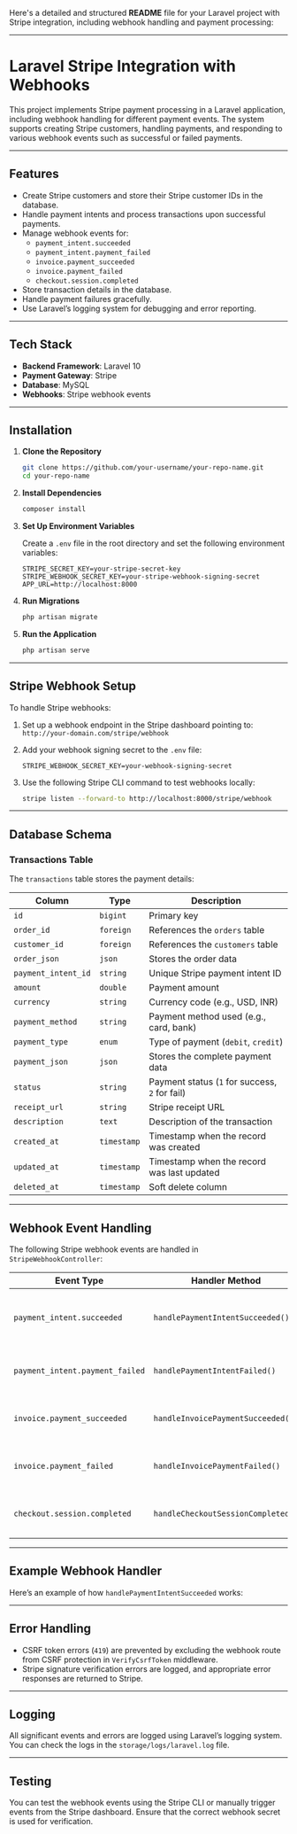 Here's a detailed and structured **README** file for your Laravel project with Stripe integration, including webhook handling and payment processing:

---

# **Laravel Stripe Integration with Webhooks**

This project implements Stripe payment processing in a Laravel application, including webhook handling for different payment events. The system supports creating Stripe customers, handling payments, and responding to various webhook events such as successful or failed payments.

---

## **Features**

- Create Stripe customers and store their Stripe customer IDs in the database.
- Handle payment intents and process transactions upon successful payments.
- Manage webhook events for:
  - `payment_intent.succeeded`
  - `payment_intent.payment_failed`
  - `invoice.payment_succeeded`
  - `invoice.payment_failed`
  - `checkout.session.completed`
- Store transaction details in the database.
- Handle payment failures gracefully.
- Use Laravel’s logging system for debugging and error reporting.

---

## **Tech Stack**

- **Backend Framework**: Laravel 10
- **Payment Gateway**: Stripe
- **Database**: MySQL
- **Webhooks**: Stripe webhook events

---

## **Installation**

1. **Clone the Repository**

   ```bash
   git clone https://github.com/your-username/your-repo-name.git
   cd your-repo-name
   ```

2. **Install Dependencies**

   ```bash
   composer install
   ```

3. **Set Up Environment Variables**

   Create a `.env` file in the root directory and set the following environment variables:

   ```env
   STRIPE_SECRET_KEY=your-stripe-secret-key
   STRIPE_WEBHOOK_SECRET_KEY=your-stripe-webhook-signing-secret
   APP_URL=http://localhost:8000
   ```

4. **Run Migrations**

   ```bash
   php artisan migrate
   ```

5. **Run the Application**

   ```bash
   php artisan serve
   ```

---

## **Stripe Webhook Setup**

To handle Stripe webhooks:

1. Set up a webhook endpoint in the Stripe dashboard pointing to:  
   `http://your-domain.com/stripe/webhook`

2. Add your webhook signing secret to the `.env` file:

   ```env
   STRIPE_WEBHOOK_SECRET_KEY=your-webhook-signing-secret
   ```

3. Use the following Stripe CLI command to test webhooks locally:

   ```bash
   stripe listen --forward-to http://localhost:8000/stripe/webhook
   ```

---

## **Database Schema**

### **Transactions Table**

The `transactions` table stores the payment details:

| Column             | Type       | Description                                   |
|--------------------|------------|-----------------------------------------------|
| `id`               | `bigint`   | Primary key                                   |
| `order_id`         | `foreign`  | References the `orders` table                 |
| `customer_id`      | `foreign`  | References the `customers` table              |
| `order_json`       | `json`     | Stores the order data                        |
| `payment_intent_id`| `string`   | Unique Stripe payment intent ID              |
| `amount`           | `double`   | Payment amount                               |
| `currency`         | `string`   | Currency code (e.g., USD, INR)               |
| `payment_method`   | `string`   | Payment method used (e.g., card, bank)       |
| `payment_type`     | `enum`     | Type of payment (`debit`, `credit`)          |
| `payment_json`     | `json`     | Stores the complete payment data             |
| `status`           | `string`   | Payment status (`1` for success, `2` for fail)|
| `receipt_url`      | `string`   | Stripe receipt URL                           |
| `description`      | `text`     | Description of the transaction               |
| `created_at`       | `timestamp`| Timestamp when the record was created        |
| `updated_at`       | `timestamp`| Timestamp when the record was last updated   |
| `deleted_at`       | `timestamp`| Soft delete column                           |

---

## **Webhook Event Handling**

The following Stripe webhook events are handled in `StripeWebhookController`:

| Event Type                    | Handler Method                    | Description                                   |
|-------------------------------|-----------------------------------|---------------------------------------------|
| `payment_intent.succeeded`    | `handlePaymentIntentSucceeded()`  | Handles successful payment intent events     |
| `payment_intent.payment_failed`| `handlePaymentIntentFailed()`     | Handles failed payment intents               |
| `invoice.payment_succeeded`   | `handleInvoicePaymentSucceeded()` | Handles successful invoice payments          |
| `invoice.payment_failed`      | `handleInvoicePaymentFailed()`    | Handles failed invoice payments              |
| `checkout.session.completed`  | `handleCheckoutSessionCompleted()`| Handles successful checkout sessions         |

---

## **Example Webhook Handler**

Here’s an example of how `handlePaymentIntentSucceeded` works:

---

## **Error Handling**

- CSRF token errors (`419`) are prevented by excluding the webhook route from CSRF protection in `VerifyCsrfToken` middleware.
- Stripe signature verification errors are logged, and appropriate error responses are returned to Stripe.

---

## **Logging**

All significant events and errors are logged using Laravel’s logging system. You can check the logs in the `storage/logs/laravel.log` file.

---

## **Testing**

You can test the webhook events using the Stripe CLI or manually trigger events from the Stripe dashboard. Ensure that the correct webhook secret is used for verification.


